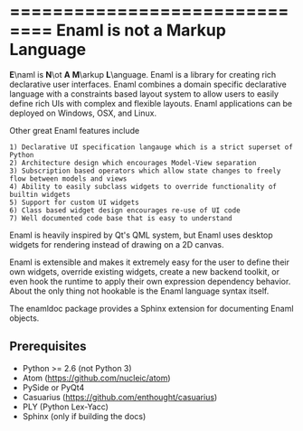 ==============================
Enaml is not a Markup Language
==============================
**E**\naml is **N**\ot **A** **M**\arkup **L**\anguage. Enaml is a library for
creating rich declarative user interfaces. Enaml combines a domain specific
declarative language with a constraints based layout system to allow users to
easily define rich UIs with complex and flexible layouts. Enaml applications
can be deployed on Windows, OSX, and Linux.

Other great Enaml features include

    1) Declarative UI specification langauge which is a strict superset of Python
    2) Architecture design which encourages Model-View separation
    3) Subscription based operators which allow state changes to freely flow between models and views
    4) Ability to easily subclass widgets to override functionality of builtin widgets
    5) Support for custom UI widgets
    6) Class based widget design encourages re-use of UI code
    7) Well documented code base that is easy to understand

Enaml is heavily inspired by Qt's QML system, but Enaml uses desktop widgets
for rendering instead of drawing on a 2D canvas.

Enaml is extensible and makes it extremely easy for the user to define
their own widgets, override existing widgets, create a new backend toolkit,
or even hook the runtime to apply their own expression dependency behavior.
About the only thing not hookable is the Enaml language syntax itself.

The enamldoc package provides a Sphinx extension for documenting Enaml objects.

Prerequisites
-------------
* Python >= 2.6 (not Python 3)
* Atom (https://github.com/nucleic/atom)
* PySide or PyQt4
* Casuarius (https://github.com/enthought/casuarius)
* PLY (Python Lex-Yacc)
* Sphinx (only if building the docs)
